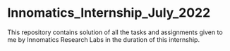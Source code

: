 # Innomatics_Internship_July_2022
This repository contains solution of all the tasks and assignments given to me by Innomatics Research Labs in the duration of this internship.
